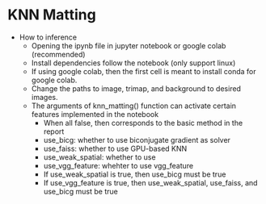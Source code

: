# KNN Matting

* How to inference
  * Opening the ipynb file in jupyter notebook or google colab (recommended)
  * Install dependencies follow the notebook (only support linux)
  * If using google colab, then the first cell is meant to install conda for google colab.
  * Change the paths to image, trimap, and background to desired images.
  * The arguments of knn_matting() function can activate certain features implemented in the notebook
    * When all false, then corresponds to the basic method in the report
    * use_bicg: whether to use biconjugate gradient as solver
    * use_faiss: whether to use GPU-based KNN
    * use_weak_spatial: whether to use
    * use_vgg_feature: whehter to use vgg_feature
    * If use_weak_spatial is true, then use_bicg must be true
    * If use_vgg_feature is true, then use_weak_spatial, use_faiss, and use_bicg must be true